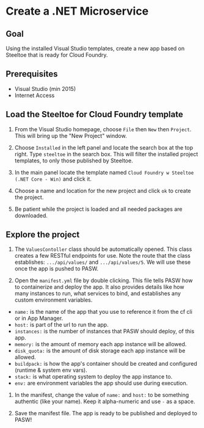 # Create a .NET Microservice

## Goal

Using the installed Visual Studio templates, create a new app based on Steeltoe that is ready for Cloud Foundry.

## Prerequisites

- Visual Studio (min 2015)
- Internet Access

## Load the Steeltoe for Cloud Foundry template

1. From the Visual Studio homepage, choose `File` then `New` then `Project`. This will bring up the "New Project" window. 

1. Choose `Installed` in the left panel and locate the search box at the top right. Type `steeltoe` in the search box. This will filter the installed project templates, to only those published by Steeltoe.

1. In the main panel locate the template named `Cloud Foundry w Steeltoe (.NET Core - Win)` and click it.

1. Choose a name and location for the new project and click `ok` to create the project.

1. Be patient while the project is loaded and all needed packages are downloaded.

## Explore the project

1. The `ValuesContoller` class should be automatically opened. This class creates a few RESTful endpoints for use. Note the route that the class establishes: `.../api/values/` and `.../api/values/5`. We will use these once the app is pushed to PASW.

1. Open the `manifest.yml` file by double clicking. This file tells PASW how to containerize and deploy the app. It also provides details like how many instances to run, what services to bind, and establishes any custom environment variables.

  - `name:` is the name of the app that you use to reference it from the cf cli or in App Manager.
  - `host:` is part of the url to run the app.
  - `instances:` is the number of instances that PASW should deploy, of this app.
  - `memory:` is the amount of memory each app instance will be allowed.
  - `disk_quota:` is the amount of disk storage each app instance will be allowed.
  - `buildpack:` is how the app's container should be created and configured (runtime & system env vars).
  - `stack:` is what operating system to deploy the app instance to.
  - `env:` are environment variables the app should use during execution.

1. In the manifest, change the value of `name:` and `host:` to be something authentic (like your name). Keep it alpha-numeric and use `-` as a space.

1. Save the manifest file. The app is ready to be published and deployed to PASW!